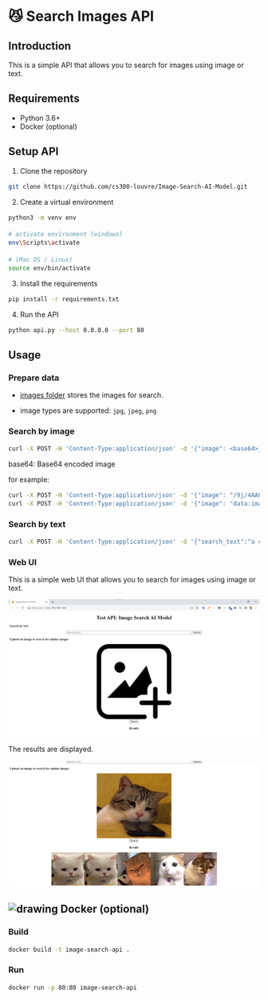 # 😼 Search Images API

## Introduction

This is a simple API that allows you to search for images using image or text.

## Requirements

- Python 3.6+
- Docker (optional)

## Setup API

1. Clone the repository

```bash
git clone https://github.com/cs300-louvre/Image-Search-AI-Model.git
```

2. Create a virtual environment

```bash
python3 -m venv env

# activate environment (windows)
env\Scripts\activate

# (Mac OS / Linux)
source env/bin/activate
```

3. Install the requirements

```bash
pip install -r requirements.txt
```

4. Run the API

```bash
python api.py --host 0.0.0.0 --port 80
```

## Usage

### Prepare data

- [images folder](images) stores the images for search.

- image types are supported: `jpg`, `jpeg`, `png`

### Search by image

```bash
curl -X POST -H 'Content-Type:application/json' -d '{"image": <base64>}' http://localhost:80/api
```

base64: Base64 encoded image

for example:

```bash
curl -X POST -H 'Content-Type:application/json' -d '{"image": "/9j/4AAQSkZJRgAB..."}' http://localhost:80/api
curl -X POST -H 'Content-Type:application/json' -d '{"image": "data:image/png;base64,/9j/4AAQSkZJRgAB..."}' http://localhost:80/api
```

### Search by text

```bash
curl -X POST -H 'Content-Type:application/json' -d '{"search_text":"a cat"}' http://localhost:80/api
```

### Web UI

This is a simple web UI that allows you to search for images using image or text.

![Image](res/webUI.png)

The results are displayed.

![Image](res/WebUI_results.png)

## <img src="https://user-images.githubusercontent.com/60825385/200105857-1af2d06b-f366-4e75-8d8a-5420480152f7.png" alt="drawing" width="20"/> Docker (optional)

### Build

```bash
docker build -t image-search-api .
```

### Run

```bash
docker run -p 80:80 image-search-api
```
